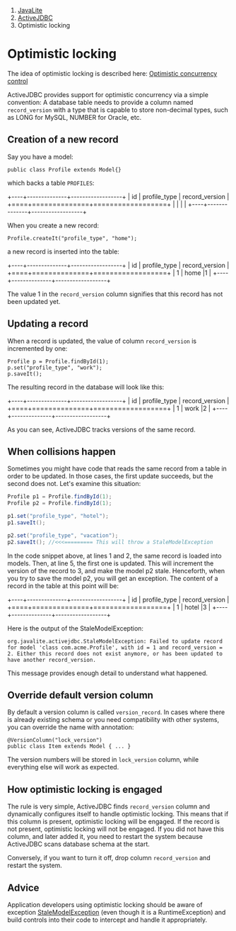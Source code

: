 <ol class=breadcrumb>
   <li><a href=/>JavaLite</a></li>
   <li><a href=/activejdbc>ActiveJDBC</a></li>
   <li class=active>Optimistic locking</li>
</ol>
<div class=page-header>
   <h1>Optimistic locking <small></small></h1>
</div>



The idea of optimistic locking is described here: [Optimistic concurrency control](http://en.wikipedia.org/wiki/Optimistic_concurrency_control)

ActiveJDBC provides support for optimistic concurrency via a simple convention: A database table needs to provide a column named `record_version` with a type that is capable to store non-decimal types, such as LONG for MySQL, NUMBER for Oracle, etc.

## Creation of a new record

Say you have a model:

~~~~ {.java}
public class Profile extends Model{}
~~~~

which backs a table `PROFILES`:

+----+--------------+------------------+
| id | profile_type | record_version   |
+====+==============+==================+
|    |              |                  |
+----+--------------+------------------+


When you create a new record:

~~~~ {.java}
Profile.createIt("profile_type", "home");
~~~~

a new record is inserted into the table:

+----+--------------+------------------+
| id | profile_type | record_version   |
+====+==============+==================+
| 1  |   home       |1                 |
+----+--------------+------------------+


The value 1 in the `record_version` column signifies that this record has not been updated yet.

## Updating a record

When a record is updated, the value of column `record_version` is incremented by one:

~~~~ {.java}
Profile p = Profile.findById(1);
p.set("profile_type", "work");
p.saveIt();
~~~~

The resulting record in the database will look like this:

+----+--------------+------------------+
| id | profile_type | record_version   |
+====+==============+==================+
| 1  |   work       |2                 |
+----+--------------+------------------+


As you can see, ActiveJDBC tracks versions of the same record.

## When collisions happen

Sometimes you might have code that reads the same record from a table in order to be updated. In those cases, the first update succeeds, but the second does not. Let's examine this situation:

~~~~ {.java  }
Profile p1 = Profile.findById(1);
Profile p2 = Profile.findById(1);

p1.set("profile_type", "hotel");
p1.saveIt();

p2.set("profile_type", "vacation");
p2.saveIt(); //<<<========= This will throw a StaleModelException
~~~~

In the code snippet above, at lines 1 and 2, the same record is loaded into models. Then, at line 5, the first one is updated. This will increment the version of the record to 3, and make the model p2 stale. Henceforth, when you try to save the model p2, you will get an exception. The content of a record in the table at this point will be:

+----+--------------+------------------+
| id | profile_type | record_version   |
+====+==============+==================+
| 1  |   hotel      |3                 |
+----+--------------+------------------+


Here is the output of the StaleModelException:

~~~~ {.prettyprint}
org.javalite.activejdbc.StaleModelException: Failed to update record for model 'class com.acme.Profile', with id = 1 and record_version = 2. Either this record does not exist anymore, or has been updated to have another record_version.
~~~~

This message provides enough detail to understand what happened.


## Override default version column


By default a version column is called `version_record`. In cases where there is already existing schema or you need compatibility
with other systems, you can override the name with annotation:


~~~~ {.java}
@VersionColumn("lock_version")
public class Item extends Model { ... }
~~~~

The version numbers will be stored in `lock_version` column, while everything else will work as expected.

## How optimistic locking is engaged

The rule is very simple, ActiveJDBC finds `record_version` column and dynamically configures itself to handle optimistic locking.
This means that if this column is present, optimistic locking will be engaged. If the record is not present, optimistic locking will not be engaged.
If you did not have this column, and later added it, you need to restart the system because ActiveJDBC scans database schema at the start.

Conversely, if you want to turn it off, drop column `record_version` and restart the system.

## Advice

Application developers using optimistic locking should be aware of exception [StaleModelException](http://javalite.github.io/activejdbc/org/javalite/activejdbc/StaleModelException.html)
(even though it is a RuntimeException) and build controls into their code to intercept and handle it appropriately.
